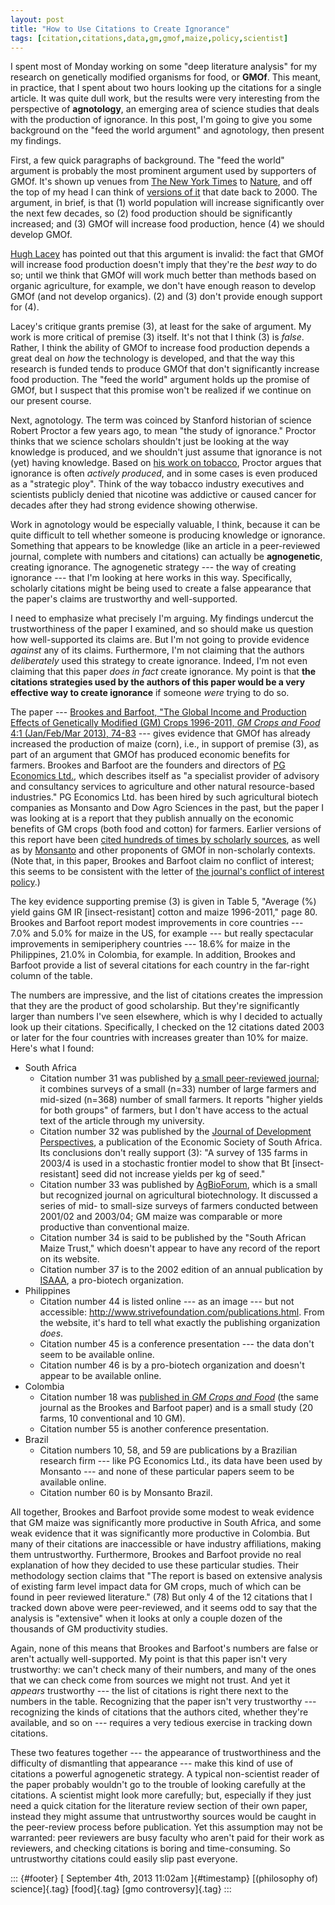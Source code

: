 ```yaml
---
layout: post
title: "How to Use Citations to Create Ignorance"
tags: [citation,citations,data,gm,gmof,maize,policy,scientist]
---
```



I spent most of Monday working on some "deep literature analysis" for my research on genetically modified organisms for food, or **GMOf**. This meant, in practice, that I spent about two hours looking up the citations for a single article. It was quite dull work, but the results were very interesting from the perspective of **agnotology**, an emerging area of science studies that deals with the production of ignorance. In this post, I'm going to give you some background on the "feed the world argument" and agnotology, then present my findings.

First, a few quick paragraphs of background. The "feed the world" argument is probably the most prominent argument used by supporters of GMOf. It's shown up venues from [The New York Times](http://www.nytimes.com/2011/08/19/opinion/genetically-engineered-food-for-all.html?src=me&ref=general) to [Nature](http://www.nature.com/nature/journal/v466/n7306/), and off the top of my head I can think of [versions of it](http://papers.ssrn.com/sol3/papers.cfm?abstract_id=246530) that date back to 2000. The argument, in brief, is that (1) world population will increase significantly over the next few decades, so (2) food production should be significantly increased; and (3) GMOf will increase food production, hence (4) we should develop GMOf.

[Hugh Lacey](http://link.springer.com/article/10.1007%2Fs11948-002-0003-8) has pointed out that this argument is invalid: the fact that GMOf will increase food production doesn't imply that they're the *best way* to do so; until we think that GMOf will work much better than methods based on organic agriculture, for example, we don't have enough reason to develop GMOf (and not develop organics). (2) and (3) don't provide enough support for (4).

Lacey's critique grants premise (3), at least for the sake of argument. My work is more critical of premise (3) itself. It's not that I think (3) is *false*. Rather, I think the ability of GMOf to increase food production depends a great deal on *how* the technology is developed, and that the way this research is funded tends to produce GMOf that don't significantly increase food production. The "feed the world" argument holds up the promise of GMOf, but I suspect that this promise won't be realized if we continue on our present course.

Next, agnotology. The term was coinced by Stanford historian of science Robert Proctor a few years ago, to mean "the study of ignorance." Proctor thinks that we science scholars shouldn't just be looking at the way knowledge is produced, and we shouldn't just assume that ignorance is not (yet) having knowledge. Based on [his work on tobacco](http://books.google.com/books?id=YP2dHzxkx5cC), Proctor argues that ignorance is often *actively produced*, and in some cases is even produced as a "strategic ploy". Think of the way tobacco industry executives and scientists publicly denied that nicotine was addictive or caused cancer for decades after they had strong evidence showing otherwise.

Work in agnotology would be especially valuable, I think, because it can be quite difficult to tell whether someone is producing knowledge or ignorance. Something that appears to be knowledge (like an article in a peer-reviewed journal, complete with numbers and citations) can actually be **agnogenetic**, creating ignorance. The agnogenetic strategy --- the way of creating ignorance --- that I'm looking at here works in this way. Specifically, scholarly citations might be being used to create a false appearance that the paper's claims are trustworthy and well-supported.

I need to emphasize what precisely I'm arguing. My findings undercut the trustworthiness of the paper I examined, and so should make us question how well-supported its claims are. But I'm not going to provide evidence *against* any of its claims. Furthermore, I'm not claiming that the authors *deliberately* used this strategy to create ignorance. Indeed, I'm not even claiming that this paper *does in fact* create ignorance. My point is that **the citations strategies used by the authors of this paper would be a very effective way to create ignorance** if someone *were* trying to do so.

The paper --- [Brookes and Barfoot, "The Global Income and Production Effects of Genetically Modified (GM) Crops 1996-2011, *GM Crops and Food* 4:1 (Jan/Feb/Mar 2013), 74-83](https://www.landesbioscience.com/journals/gmcrops/article/24176/) --- gives evidence that GMOf has already increased the production of maize (corn), i.e., in support of premise (3), as part of an argument that GMOf has produced economic benefits for farmers. Brookes and Barfoot are the founders and directors of [PG Economics Ltd.](http://www.pgeconomics.co.uk/), which describes itself as \"a specialist provider of advisory and consultancy services to agriculture and other natural resource-based industries." PG Economics Ltd. has been hired by such agricultural biotech companies as Monsanto and Dow Agro Sciences in the past, but the paper I was looking at is a report that they publish annually on the economic benefits of GM crops (both food and cotton) for farmers. Earlier versions of this report have been [cited hundreds of times by scholarly sources](http://scholar.google.com/scholar?q=brookes+and+barfoot), as well as by [Monsanto](http://www.monsanto.com/newsviews/Pages/do-gm-crops-increase-yield.aspx) and other proponents of GMOf in non-scholarly contexts. (Note that, in this paper, Brookes and Barfoot claim no conflict of interest; this seems to be consistent with the letter of [the journal's conflict of interest policy](https://www.landesbioscience.com/journals/gmcrops/guidelines/#/guidelines).)

The key evidence supporting premise (3) is given in Table 5, "Average (%) yield gains GM IR \[insect-resistant\] cotton and maize 1996-2011," page 80. Brookes and Barfoot report modest improvements in core countries --- 7.0% and 5.0% for maize in the US, for example --- but really spectacular improvements in semiperiphery countries --- 18.6% for maize in the Philippines, 21.0% in Colombia, for example. In addition, Brookes and Barfoot provide a list of several citations for each country in the far-right column of the table.

The numbers are impressive, and the list of citations creates the impression that they are the product of good scholarship. But they're significantly larger than numbers I've seen elsewhere, which is why I decided to actually look up their citations. Specifically, I checked on the 12 citations dated 2003 or later for the four countries with increases greater than 10% for maize. Here's what I found:

-   South Africa
    -   Citation number 31 was published by [a small peer-reviewed journal](http://www.metapress.com/content/jd2pphettplpyg50/); it combines surveys of a small (n=33) number of large farmers and mid-sized (n=368) number of small farmers. It reports "higher yields for both groups" of farmers, but I don't have access to the actual text of the article through my university.
    -   Citation number 32 was published by the [Journal of Development Perspectives](http://repository.up.ac.za/handle/2263/3309?show=full), a publication of the Economic Society of South Africa. Its conclusions don't really support (3): "A survey of 135 farms in 2003/4 is used in a stochastic frontier model to show that Bt \[insect-resistant\] seed did not increase yields per kg of seed."
    -   Citation number 33 was published by [AgBioForum](http://www.agbioforum.org/v9n1/v9n1a02-gouse.htm), which is a small but recognized journal on agricultural biotechnology. It discussed a series of mid- to small-size surveys of farmers conducted between 2001/02 and 2003/04; GM maize was comparable or more productive than conventional maize.
    -   Citation number 34 is said to be published by the "South African Maize Trust," which doesn't appear to have any record of the report on its website.
    -   Citation number 37 is to the 2002 edition of an annual publication by [ISAAA](http://en.wikipedia.org/wiki/Isaaa), a pro-biotech organization.
-   Philippines
    -   Citation number 44 is listed online --- as an image --- but not accessible: <http://www.strivefoundation.com/publications.html>. From the website, it's hard to tell what exactly the publishing organization *does*.
    -   Citation number 45 is a conference presentation --- the data don't seem to be available online.
    -   Citation number 46 is by a pro-biotech organization and doesn't appear to be available online.
-   Colombia
    -   Citation number 18 was [published in *GM Crops and Food*](https://www.landesbioscience.com/journals/gmcrops/article/17591/?nocache=251815219) (the same journal as the Brookes and Barfoot paper) and is a small study (20 farms, 10 conventional and 10 GM).
    -   Citation number 55 is another conference presentation.
-   Brazil
    -   Citation numbers 10, 58, and 59 are publications by a Brazilian research firm --- like PG Economics Ltd., its data have been used by Monsanto --- and none of these particular papers seem to be available online.
    -   Citation number 60 is by Monsanto Brazil.

All together, Brookes and Barfoot provide some modest to weak evidence that GM maize was significantly more productive in South Africa, and some weak evidence that it was significantly more productive in Colombia. But many of their citations are inaccessible or have industry affiliations, making them untrustworthy. Furthermore, Brookes and Barfoot provide no real explanation of how they decided to use these particular studies. Their methodology section claims that "The report is based on extensive analysis of existing farm level impact data for GM crops, much of which can be found in peer reviewed literature." (78) But only 4 of the 12 citations that I tracked down above were peer-reviewed, and it seems odd to say that the analysis is "extensive" when it looks at only a couple dozen of the thousands of GM productivity studies.

Again, none of this means that Brookes and Barfoot's numbers are false or aren't actually well-supported. My point is that this paper isn't very trustworthy: we can't check many of their numbers, and many of the ones that we can check come from sources we might not trust. And yet it *appears* trustworthy --- the list of citations is right there next to the numbers in the table. Recognizing that the paper isn't very trustworthy --- recognizing the kinds of citations that the authors cited, whether they're available, and so on --- requires a very tedious exercise in tracking down citations.

These two features together --- the appearance of trustworthiness and the difficulty of dismantling that appearance --- make this kind of use of citations a powerful agnogenetic strategy. A typical non-scientist reader of the paper probably wouldn't go to the trouble of looking carefully at the citations. A scientist might look more carefully; but, especially if they just need a quick citation for the literature review section of their own paper, instead they might assume that untrustworthy sources would be caught in the peer-review process before publication. Yet this assumption may not be warranted: peer reviewers are busy faculty who aren't paid for their work as reviewers, and checking citations is boring and time-consuming. So untrustworthy citations could easily slip past everyone.

::: {#footer}
[ September 4th, 2013 11:02am ]{#timestamp} [(philosophy of) science]{.tag} [food]{.tag} [gmo controversy]{.tag}
:::

